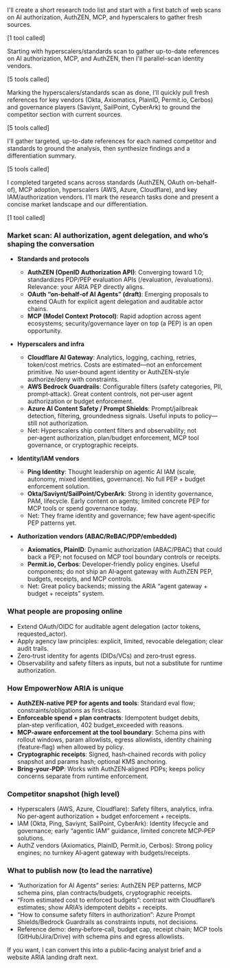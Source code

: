 I'll create a short research todo list and start with a first batch of web scans on AI authorization, AuthZEN, MCP, and hyperscalers to gather fresh sources.

[1 tool called]

Starting with hyperscalers/standards scan to gather up-to-date references on AI authorization, MCP, and AuthZEN, then I'll parallel-scan identity vendors.

[5 tools called]

Marking the hyperscalers/standards scan as done, I’ll quickly pull fresh references for key vendors (Okta, Axiomatics, PlainID, Permit.io, Cerbos) and governance players (Saviynt, SailPoint, CyberArk) to ground the competitor section with current sources.

[5 tools called]

I'll gather targeted, up-to-date references for each named competitor and standards to ground the analysis, then synthesize findings and a differentiation summary.

[5 tools called]

I completed targeted scans across standards (AuthZEN, OAuth on-behalf-of), MCP adoption, hyperscalers (AWS, Azure, Cloudflare), and key IAM/authorization vendors. I’ll mark the research tasks done and present a concise market landscape and our differentiation.

[1 tool called]

### Market scan: AI authorization, agent delegation, and who’s shaping the conversation

- **Standards and protocols**
  - **AuthZEN (OpenID Authorization API)**: Converging toward 1.0; standardizes PDP/PEP evaluation APIs (/evaluation, /evaluations). Relevance: your ARIA PEP directly aligns.
  - **OAuth “on‑behalf‑of AI Agents” (draft)**: Emerging proposals to extend OAuth for explicit agent delegation and auditable actor chains.
  - **MCP (Model Context Protocol)**: Rapid adoption across agent ecosystems; security/governance layer on top (a PEP) is an open opportunity.

- **Hyperscalers and infra**
  - **Cloudflare AI Gateway**: Analytics, logging, caching, retries, token/cost metrics. Costs are estimated—not an enforcement primitive. No user‑bound agent identity or AuthZEN-style authorize/deny with constraints.
  - **AWS Bedrock Guardrails**: Configurable filters (safety categories, PII, prompt‑attack). Great content controls, not per‑user agent authorization or budget enforcement.
  - **Azure AI Content Safety / Prompt Shields**: Prompt/jailbreak detection, filtering, groundedness signals. Useful inputs to policy—still not authorization.
  - Net: Hyperscalers ship content filters and observability; not per‑agent authorization, plan/budget enforcement, MCP tool governance, or cryptographic receipts.

- **Identity/IAM vendors**
  - **Ping Identity**: Thought leadership on agentic AI IAM (scale, autonomy, mixed identities, governance). No full PEP + budget enforcement solution.
  - **Okta/Saviynt/SailPoint/CyberArk**: Strong in identity governance, PAM, lifecycle. Early content on agents; limited concrete PEP for MCP tools or spend governance today.
  - Net: They frame identity and governance; few have agent‑specific PEP patterns yet.

- **Authorization vendors (ABAC/ReBAC/PDP/embedded)**
  - **Axiomatics, PlainID**: Dynamic authorization (ABAC/PBAC) that could back a PEP; not focused on MCP tool boundary controls or receipts.
  - **Permit.io, Cerbos**: Developer‑friendly policy engines. Useful components; do not ship an AI‑agent gateway with AuthZEN PEP, budgets, receipts, and MCP controls.
  - Net: Great policy backends; missing the ARIA “agent gateway + budget + receipts” system.

### What people are proposing online
- Extend OAuth/OIDC for auditable agent delegation (actor tokens, requested_actor).
- Apply agency law principles: explicit, limited, revocable delegation; clear audit trails.
- Zero‑trust identity for agents (DIDs/VCs) and zero‑trust egress.
- Observability and safety filters as inputs, but not a substitute for runtime authorization.

### How EmpowerNow ARIA is unique
- **AuthZEN‑native PEP for agents and tools**: Standard eval flow; constraints/obligations as first‑class.
- **Enforceable spend + plan contracts**: Idempotent budget debits, plan‑step verification, 402 budget_exceeded with reasons.
- **MCP‑aware enforcement at the tool boundary**: Schema pins with rollout windows, param allowlists, egress allowlists, identity chaining (feature‑flag) when allowed by policy.
- **Cryptographic receipts**: Signed, hash‑chained records with policy snapshot and params hash; optional KMS anchoring.
- **Bring‑your‑PDP**: Works with AuthZEN‑aligned PDPs; keeps policy concerns separate from runtime enforcement.

### Competitor snapshot (high level)
- Hyperscalers (AWS, Azure, Cloudflare): Safety filters, analytics, infra. No per‑agent authorization + budget enforcement + receipts.
- IAM (Okta, Ping, Saviynt, SailPoint, CyberArk): Identity lifecycle and governance; early “agentic IAM” guidance, limited concrete MCP‑PEP solutions.
- AuthZ vendors (Axiomatics, PlainID, Permit.io, Cerbos): Strong policy engines; no turnkey AI‑agent gateway with budgets/receipts.

### What to publish now (to lead the narrative)
- “Authorization for AI Agents” series: AuthZEN PEP patterns, MCP schema pins, plan contracts/budgets, cryptographic receipts.
- “From estimated cost to enforced budgets”: contrast with Cloudflare’s estimates; show ARIA’s idempotent debits + receipts.
- “How to consume safety filters in authorization”: Azure Prompt Shields/Bedrock Guardrails as constraints inputs, not decisions.
- Reference demo: deny‑before‑call, budget cap, receipt chain; MCP tools (GitHub/Jira/Drive) with schema pins and egress allowlists.

If you want, I can convert this into a public‑facing analyst brief and a website ARIA landing draft next.